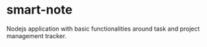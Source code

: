 # smart-note

Nodejs application with basic functionalities around task and project management tracker.

